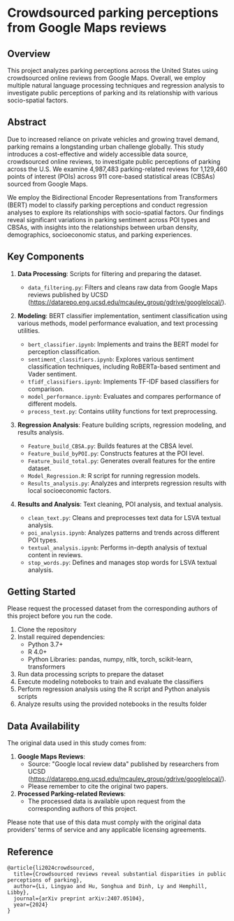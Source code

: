 # Crowdsourced parking perceptions from Google Maps reviews

## Overview

This project analyzes parking perceptions across the United States using crowdsourced online reviews from Google Maps. Overall, we employ multiple natural language processing techniques and regression analysis to investigate public perceptions of parking and its relationship with various socio-spatial factors.

## Abstract

Due to increased reliance on private vehicles and growing travel demand, parking remains a longstanding urban challenge globally. This study introduces a cost-effective and widely accessible data source, crowdsourced online reviews, to investigate public perceptions of parking across the U.S. We examine 4,987,483 parking-related reviews for 1,129,460 points of interest (POIs) across 911 core-based statistical areas (CBSAs) sourced from Google Maps.

We employ the Bidirectional Encoder Representations from Transformers (BERT) model to classify parking perceptions and conduct regression analyses to explore its relationships with socio-spatial factors. Our findings reveal significant variations in parking sentiment across POI types and CBSAs, with insights into the relationships between urban density, demographics, socioeconomic status, and parking experiences.


## Key Components

1. **Data Processing**: Scripts for filtering and preparing the dataset.
   - `data_filtering.py`: Filters and cleans raw data from Google Maps reviews published by UCSD (https://datarepo.eng.ucsd.edu/mcauley_group/gdrive/googlelocal/).

2. **Modeling**: BERT classifier implementation, sentiment classification using various methods, model performance evaluation, and text processing utilities.
   - `bert_classifier.ipynb`: Implements and trains the BERT model for perception classification.
   - `sentiment_classifiers.ipynb`: Explores various sentiment classification techniques, including RoBERTa-based sentiment and Vader sentiment.
   - `tfidf_classifiers.ipynb`: Implements TF-IDF based classifiers for comparison.
   - `model_performance.ipynb`: Evaluates and compares performance of different models.
   - `process_text.py`: Contains utility functions for text preprocessing.

3. **Regression Analysis**: Feature building scripts, regression modeling, and results analysis.
   - `Feature_build_CBSA.py`: Builds features at the CBSA level.
   - `Feature_build_byPOI.py`: Constructs features at the POI level.
   - `Feature_build_total.py`: Generates overall features for the entire dataset.
   - `Model_Regression.R`: R script for running regression models.
   - `Results_analysis.py`: Analyzes and interprets regression results with local socioeconomic factors.

4. **Results and Analysis**: Text cleaning, POI analysis, and textual analysis.
   - `clean_text.py`: Cleans and preprocesses text data for LSVA textual analysis.
   - `poi_analysis.ipynb`: Analyzes patterns and trends across different POI types.
   - `textual_analysis.ipynb`: Performs in-depth analysis of textual content in reviews.
   - `stop_words.py`: Defines and manages stop words for LSVA textual analysis.

## Getting Started

Please request the processed dataset from the corresponding authors of this project before you run the code. 
1. Clone the repository
2. Install required dependencies:
   - Python 3.7+
   - R 4.0+
   - Python Libraries: pandas, numpy, nltk, torch, scikit-learn, transformers
3. Run data processing scripts to prepare the dataset
4. Execute modeling notebooks to train and evaluate the classifiers
5. Perform regression analysis using the R script and Python analysis scripts
6. Analyze results using the provided notebooks in the results folder


## Data Availability

The original data used in this study comes from: 
1. **Google Maps Reviews**: 
   - Source: "Google local review data" published by researchers from UCSD (https://datarepo.eng.ucsd.edu/mcauley_group/gdrive/googlelocal/). 
   - Please remember to cite the original two papers.
2. **Processed Parking-related Reviews**:
   - The processed data is available upon request from the corresponding authors of this project.

Please note that use of this data must comply with the original data providers' terms of service and any applicable licensing agreements.

## Reference
```
@article{li2024crowdsourced,
  title={Crowdsourced reviews reveal substantial disparities in public perceptions of parking},
  author={Li, Lingyao and Hu, Songhua and Dinh, Ly and Hemphill, Libby},
  journal={arXiv preprint arXiv:2407.05104},
  year={2024}
}
```
